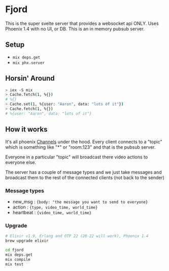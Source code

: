 # Fjord

This is the super svelte server that provides a websocket api ONLY.
Uses Phoenix 1.4 with no UI, or DB.
This is an in memory pubsub server.


## Setup

* `mix deps.get`
* `mix phx.server`


## Horsin' Around

```bash
> iex -S mix
> Cache.fetch(1, %{})
# %{}
> Cache.set(1, %{user: "Aaron", data: "lots of it"})
> Cache.fetch(1, %{})
# %{user: "Aaron", data: "lots of it"}
 ```


## How it works

It's all phoenix [Channels](https://hexdocs.pm/phoenix/channels.html) under the hood.
Every client connects to a "topic" which is something like "*" or "room:123" and that is the pubsub server.

Everyone in a particular "topic" will broadcast there video actions to everyone else.

The server has a couple of message types and we just take messages and broadcast them to the rest of the connected clients (not back to the sender)

### Message types

* new_msg    : `{body: "the message you want to send to everyone}`
* action     : `{type, video_time, world_time}`
* heartbeat  : `{video_time, world_time}`

### Upgrade

```bash
# Elixir v1.9, Erlang and OTP 22 (20-22 will work), Phoenix 1.4
brew upgrade elixir

cd fjord
mix deps.get
mix compile
mix test

```
